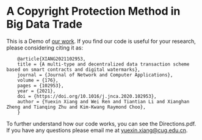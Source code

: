 # A Copyright Protection Method in Big Data Trade
This is a Demo of [our work](https://www.sciencedirect.com/science/article/abs/pii/S1084804520304057). If you find our code is useful for your research, please considering citing it as:

        @article{XIANG2021102953,
        title = {A multi-type and decentralized data transaction scheme based on smart contracts and digital watermarks},
        journal = {Journal of Network and Computer Applications},
        volume = {176},
        pages = {102953},
        year = {2021},
        doi = {https://doi.org/10.1016/j.jnca.2020.102953},
        author = {Yuexin Xiang and Wei Ren and Tiantian Li and Xianghan Zheng and Tianqing Zhu and Kim-Kwang Raymond Choo},
        }

To further understand how our code works, you can see the Directions.pdf. If you have any questions please email me at yuexin.xiang@cug.edu.cn.
